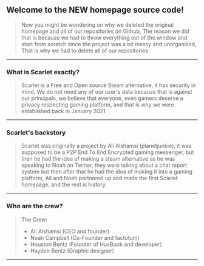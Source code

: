 ## Welcome to the **NEW** homepage source code!
> Now you might be wondering on why we deleted the original homepage and all of our repositories on Github, The reason we did that is because we had to throw everything out of the window and start from scratch since the project was a bit messy and unorganized, That is why we had to delete all of our repositories

-----

### What is Scarlet exactly?
> Scarlet is a Free and Open source Steam alternative, it has security in mind, We do not need any of our user's data because that is against our principals, we believe that everyone, even gamers deserve a privacy respecting gaming platform, and that is why we were established back in January 2021

-----

### Scarlet's backstory
> Scarlet was originally a project by Ali Alshamsi (planetjunkie), it was supposed to be a P2P End To End Encrypted gaming messenger, but then he had the idea of making a steam alternative as he was speaking to Noah on Twitter, they were talking about a chat report system but then after that he had the idea of making it into a gaming platform, Ali and Noah partnered up and made the first Scarlet homepage, and the rest is history.

-----

### Who are the crew?
> The Crew:
> - Ali Alshamsi (CEO and founder)
> - Noah Campbell (Co-Founder and factotum)
> - Houston Bentz (Founder of HuxBook and developer)
> - Hayden Bentz (Graphic designer)

-----
